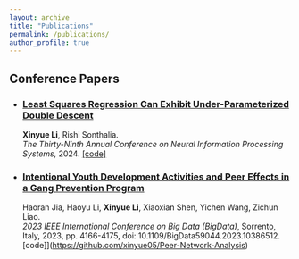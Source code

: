 ```yaml
---
layout: archive
title: "Publications"
permalink: /publications/
author_profile: true
---
```



## Conference Papers

- ### [Least Squares Regression Can Exhibit Under-Parameterized Double Descent](https://arxiv.org/abs/2305.14689) 
  
  **Xinyue Li**, Rishi Sonthalia. \
  *The Thirty-Ninth Annual Conference on Neural Information Processing Systems,* 2024. [[code]](https://github.com/xinyue05/Under-Parameterized-Double-Descent)

- ### [Intentional Youth Development Activities and Peer Effects in a Gang Prevention Program](https://ieeexplore.ieee.org/abstract/document/10386512)

  Haoran Jia, Haoyu Li, **Xinyue Li**, Xiaoxian Shen, Yichen Wang, Zichun Liao. \
  *2023 IEEE International Conference on Big Data (BigData)*, Sorrento, Italy, 2023, pp. 4166-4175, doi: 10.1109/BigData59044.2023.10386512.[code]](https://github.com/xinyue05/Peer-Network-Analysis)